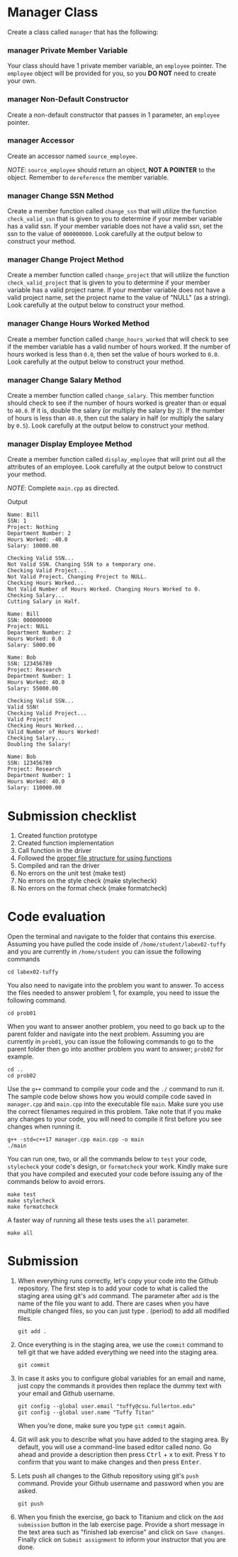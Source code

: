 # Manager Class
Create a class called `manager` that has the following:
### manager Private Member Variable
Your class should have 1 private member variable, an `employee` pointer. The `employee` object
will be provided for you, so you **DO NOT** need to create your own.
### manager Non-Default Constructor
Create a non-default constructor that passes in 1 parameter, an `employee` pointer.
### manager Accessor
Create an accessor named `source_employee`.

*NOTE*: `source_employee` should return an object, **NOT A POINTER**
to the object. Remember to `dereference` the member variable.
### manager Change SSN Method
Create a member function called `change_ssn` that will utilize the function `check_valid_ssn` that is given to
you to determine if your member variable has a valid ssn. If your member variable does not have a valid ssn, set
the ssn to the value of `000000000`. Look carefully at the output below to construct your method.
### manager Change Project Method
Create a member function called `change_project` that will utilize the function `check_valid_project` that is given
to you to determine if your member variable has a valid project name. If your member variable does not have a valid
project name, set the project name to the value of "NULL" (as a string). Look carefully at the output below to construct
your method.
### manager Change Hours Worked Method
Create a member function called `change_hours_worked` that will check to see if the member variable has a
valid number of hours worked. If the number of hours worked is less than `0.0`, then set the value of hours
worked to `0.0`. Look carefully at the output below to construct your method.
### manager Change Salary Method
Create a member function called `change_salary`. This member function should check to see if the number of
hours worked is greater than or equal to `40.0`. If it is, double the salary (or multiply the salary by `2`). If
the number of hours is less than `40.0`, then cut the salary in half (or multiply the salary by `0.5`).
Look carefully at the output below to construct your method.
### manager Display Employee Method
Create a member function called `display_employee` that will print out all the attributes of an employee.
Look carefully at the output below to construct your method.

*NOTE*: Complete `main.cpp` as directed.

Output
```
Name: Bill
SSN: 1
Project: Nothing
Department Number: 2
Hours Worked: -40.0
Salary: 10000.00

Checking Valid SSN...
Not Valid SSN. Changing SSN to a temporary one.
Checking Valid Project...
Not Valid Project. Changing Project to NULL.
Checking Hours Worked...
Not Valid Number of Hours Worked. Changing Hours Worked to 0.
Checking Salary...
Cutting Salary in Half.

Name: Bill
SSN: 000000000
Project: NULL
Department Number: 2
Hours Worked: 0.0
Salary: 5000.00

Name: Bob
SSN: 123456789
Project: Research
Department Number: 1
Hours Worked: 40.0
Salary: 55000.00

Checking Valid SSN...
Valid SSN!
Checking Valid Project...
Valid Project!
Checking Hours Worked...
Valid Number of Hours Worked!
Checking Salary...
Doubling the Salary!

Name: Bob
SSN: 123456789
Project: Research
Department Number: 1
Hours Worked: 40.0
Salary: 110000.00
```

# Submission checklist
1. Created function prototype
1. Created function implementation
1. Call function in the driver
1. Followed the [proper file structure for using functions](https://github.com/ILXL-guides/function-file-organization)
1. Compiled and ran the driver
1. No errors on the unit test (make test)
1. No errors on the style check (make stylecheck)
1. No errors on the format check (make formatcheck)

# Code evaluation
Open the terminal and navigate to the folder that contains this exercise. Assuming you have pulled the code inside of `/home/student/labex02-tuffy` and you are currently in `/home/student` you can issue the following commands

```
cd labex02-tuffy
```

You also need to navigate into the problem you want to answer. To access the files needed to answer problem 1, for example, you need to issue the following command.

```
cd prob01
```

When you want to answer another problem, you need to go back up to the parent folder and navigate into the next problem. Assuming you are currently in `prob01`, you can issue the following commands to go to the parent folder then go into another problem you want to answer; `prob02` for example.

```
cd ..
cd prob02
```

Use the `g++` command to compile your code and the `./` command to run it. The sample code below shows how you would compile code saved in `manager.cpp` and `main.cpp` into the executable file `main`. Make sure you use the correct filenames required in this problem.  Take note that if you make any changes to your code, you will need to compile it first before you see changes when running it.

```
g++ -std=c++17 manager.cpp main.cpp -o main
./main
```

You can run one, two, or all the commands below to `test` your code, `stylecheck` your code's design, or `formatcheck` your work. Kindly make sure that you have compiled and executed your code before issuing any of the commands below to avoid errors.

```
make test
make stylecheck
make formatcheck
```

A faster way of running all these tests uses the `all` parameter.

```
make all
```

# Submission
1. When everything runs correctly,  let's copy your code into the Github repository. The first step is to add your code to what is called the staging area using git's `add` command. The parameter after `add` is the name of the file you want to add. There are cases when you have multiple changed files, so you can just type . (period) to add all modified files.

    ```
    git add .
    ```
1. Once everything is in the staging area, we use the `commit` command to tell git that we have added everything we need into the staging area.

    ```
    git commit
    ```
1. In case it asks you  to configure global variables for an email and name, just copy the commands it provides then replace the dummy text with your email and Github username.

    ```
    git config --global user.email "tuffy@csu.fullerton.edu"
    git config --global user.name "Tuffy Titan"
    ```
    When you're done, make sure you type `git commit` again.    
1. Git will ask you to describe what you have added to the staging area. By default, you will use a command-line based editor called *nano*. Go ahead and provide a description then press <kbd>Ctrl</kbd> + <kbd>x</kbd> to exit. Press <kbd>Y</kbd> to confirm that you want to make changes and then press <kbd>Enter</kbd>.
1. Lets push all changes to the Github repository using git's `push` command. Provide your Github username and password when you are asked.

    ```
    git push
    ```
1. When you finish the exercise, go back to Titanium and click on the `Add submission` button in the lab exercise page. Provide a short message in the text area such as "finished lab exercise" and click on `Save changes`. Finally click on `Submit assignment` to inform your instructor that you are done.
